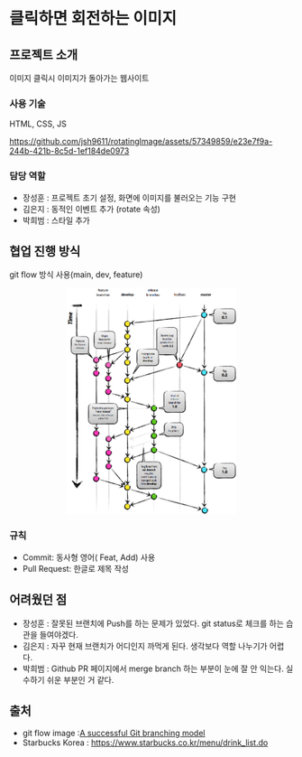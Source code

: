 # 클릭하면 회전하는 이미지
## 프로젝트 소개
이미지 클릭시 이미지가 돌아가는 웹사이트

### 사용 기술
HTML, CSS, JS

https://github.com/jsh9611/rotatingImage/assets/57349859/e23e7f9a-244b-421b-8c5d-1ef184de0973

### 담당 역할
- 장성훈 : 프로젝트 초기 설정, 화면에 이미지를 불러오는 기능 구현
- 김은지 : 동적인 이벤트 추가 (rotate 속성)
- 박희범 : 스타일 추가

## 협업 진행 방식
git flow 방식 사용(main, dev, feature)
<center><img src="./images/gitflow_image.png" width="300px" ></center>

###  규칙
- Commit: 동사형 영어( Feat, Add) 사용
- Pull Request: 한글로 제목 작성

## 어려웠던 점
- 장성훈 : 잘못된 브랜치에 Push를 하는 문제가 있었다. git status로 체크를 하는 습관을 들여야겠다.
- 김은지 : 자꾸 현재 브랜치가 어디인지 까먹게 된다. 생각보다 역할 나누기가 어렵다.
- 박희범 : Github PR 페이지에서 merge branch 하는 부분이 눈에 잘 안 익는다. 실수하기 쉬운 부분인 거 같다. 

## 출처
- git flow image :[A successful Git branching model](https://nvie.com/posts/a-successful-git-branching-model/)
- Starbucks Korea : https://www.starbucks.co.kr/menu/drink_list.do
